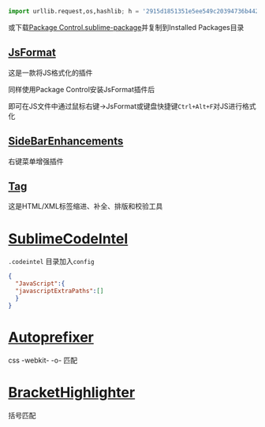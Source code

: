 ```python
import urllib.request,os,hashlib; h = '2915d1851351e5ee549c20394736b442' + '8bc59f460fa1548d1514676163dafc88'; pf = 'Package Control.sublime-package'; ipp = sublime.installed_packages_path(); urllib.request.install_opener( urllib.request.build_opener( urllib.request.ProxyHandler()) ); by = urllib.request.urlopen( 'http://packagecontrol.io/' + pf.replace(' ', '%20')).read(); dh = hashlib.sha256(by).hexdigest(); print('Error validating download (got %s instead of %s), please try manual install' % (dh, h)) if dh != h else open(os.path.join( ipp, pf), 'wb' ).write(by)
```

或下载[Package Control.sublime-package](https://sublime.wbond.net/Package%20Control.sublime-package)并复制到Installed Packages目录



## [JsFormat](https://github.com/jdc0589/JsFormat)

这是一款将JS格式化的插件

同样使用Package Control安装JsFormat插件后

即可在JS文件中通过鼠标右键->JsFormat或键盘快捷键`Ctrl+Alt+F`对JS进行格式化



## [SideBarEnhancements](https://github.com/titoBouzout/SideBarEnhancements)

右键菜单增强插件

## [Tag](https://github.com/SublimeText/Tag)

这是HTML/XML标签缩进、补全、排版和校验工具

# [SublimeCodeIntel](https://github.com/SublimeCodeIntel/SublimeCodeIntel)

`.codeintel` 目录加入`config`

```json
{
  "JavaScript":{
  "javascriptExtraPaths":[]
  }
}
```

# [Autoprefixer](https://github.com/sindresorhus/sublime-autoprefixer)

css -webkit- -o- 匹配

# [BracketHighlighter](https://github.com/facelessuser/BracketHighlighter)

括号匹配
